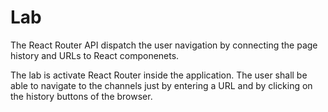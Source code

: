 
# Lab

The React Router API dispatch the user navigation by connecting the page history and URLs to React componenets.

The lab is activate React Router inside the application. The user shall be able to navigate to the channels just by entering a URL and by clicking on the history buttons of the browser.

